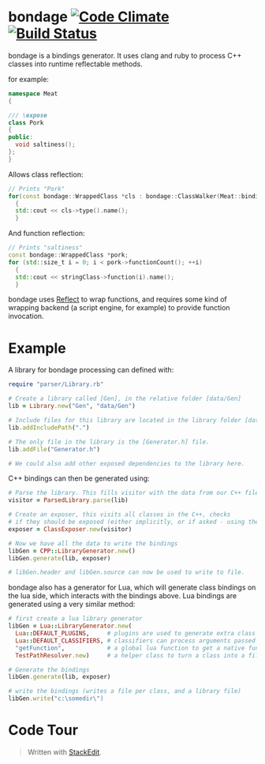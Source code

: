 

bondage [![Code Climate](https://codeclimate.com/github/jorj1988/bondage.png)](https://codeclimate.com/github/jorj1988/bondage) [![Build Status](https://travis-ci.org/jorj1988/bondage.png?branch=master)](https://travis-ci.org/jorj1988/bondage)
====================

bondage is a bindings generator. It uses clang and ruby to process C++ classes into runtime reflectable methods.

for example:

```cpp
namespace Meat
{

/// \expose
class Pork
{
public:
  void saltiness();
};
}
```

Allows class reflection:
```cpp
// Prints "Pork"
for(const bondage::WrappedClass *cls : bondage::ClassWalker(Meat::bindings()))
  {
  std::cout << cls->type().name();
  }
```

And function reflection:
```cpp
// Prints "saltiness"
const bondage::WrappedClass *pork;
for (std::size_t i = 0; i < pork->functionCount(); ++i)
  {
  std::cout << stringClass->function(i).name();
  }
```

bondage uses [Reflect][1] to wrap functions, and requires some kind of wrapping backend (a script engine, for example) to provide function invocation.

Example
=======

A library for bondage processing can defined with:
```ruby
require "parser/Library.rb"

# Create a library called [Gen], in the relative folder [data/Gen]
lib = Library.new("Gen", "data/Gen")

# Include files for this library are located in the library folder [data/Gen], or [.]
lib.addIncludePath(".")

# The only file in the library is the [Generator.h] file.
lib.addFile("Generator.h")

# We could also add other exposed dependencies to the library here.
```

C++ bindings can then be generated using:
```ruby
# Parse the library. This fills visitor with the data from our C++ files.
visitor = ParsedLibrary.parse(lib)

# Create an exposer, this visits all classes in the C++, checks 
# if they should be exposed (either implicitly, or if asked - using the /// \expose command)
exposer = ClassExposer.new(visitor)

# Now we have all the data to write the bindings
libGen = CPP::LibraryGenerator.new()
libGen.generate(lib, exposer)

# libGen.header and libGen.source can now be used to write to file.
```

bondage also has a generator for Lua, which will generate class bindings on the lua side, which interacts with the bindings above. Lua bindings are generated using a very similar method:
```ruby
# first create a lua library generator
libGen = Lua::LibraryGenerator.new(
  Lua::DEFAULT_PLUGINS,     # plugins are used to generate extra class data - properties by default
  Lua::DEFAULT_CLASSIFIERS, # classifiers can process arguments passed to functions - converting indices
  "getFunction",            # a global lua function to get a native function
  TestPathResolver.new)     # a helper class to turn a class into a file path for requiring

# Generate the bindings
libGen.generate(lib, exposer)

# write the bindings (writes a file per class, and a library file)
libGen.write("c:\somedir\")

```

Code Tour
============



> Written with [StackEdit](https://stackedit.io/).


[1]: https://github.com/jorj1988/Reflect "Reflect"